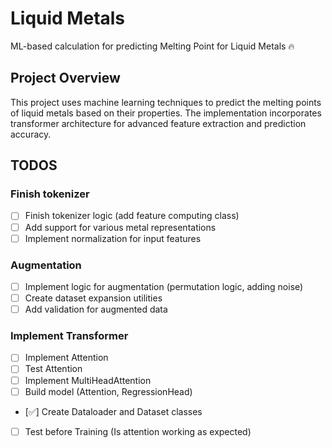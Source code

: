 # Liquid Metals

ML-based calculation for predicting Melting Point for Liquid Metals 🔥

## Project Overview

This project uses machine learning techniques to predict the melting points of liquid metals based on their properties. The implementation incorporates transformer architecture for advanced feature extraction and prediction accuracy.

## TODOS

### Finish tokenizer
- [ ] Finish tokenizer logic (add feature computing class)
- [ ] Add support for various metal representations
- [ ] Implement normalization for input features

### Augmentation
- [ ] Implement logic for augmentation (permutation logic, adding noise)
- [ ] Create dataset expansion utilities
- [ ] Add validation for augmented data

### Implement Transformer
- [ ] Implement Attention
- [ ] Test Attention
- [ ] Implement MultiHeadAttention
- [ ] Build model (Attention, RegressionHead)
- [✅] Create Dataloader and Dataset classes
- [ ] Test before Training (Is attention working as expected)